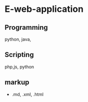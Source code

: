 # E-web-application

## Programming
python, java,

## Scripting
php,js, python 

## markup
- .md, .xml, .html
